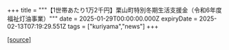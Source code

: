 +++
title = """【1世帯あたり1万2千円】栗山町特別冬期生活支援金（令和6年度福祉灯油事業）"""
date = 2025-01-29T00:00:00.000Z
expiryDate = 2025-02-13T07:19:29.551Z
tags = ["kuriyama","news"]
+++


[[source]](https://www.town.kuriyama.hokkaido.jp/soshiki/39/30114.html)
